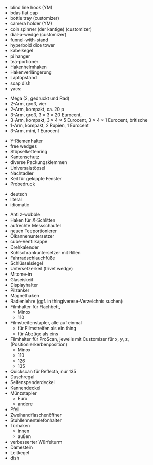 * blind line hook (YM)
* bdas flat cap
* bottle tray (customizer)
* camera holder (YM)
* coin spinner (der kantige) (customizer)
* dial-a-wedge (customizer)
* funnel-with-stand
* hyperboid dice tower
* kabelkegel
* pi hanger
* tea-portioner
* Hakenhelmhaken
* Hakenverlängerung
* Laptopstand
* soap dish
* yacs:
 - Mega (2, gedruckt und Rad)
 - 2-Arm, groß, vier
 - 2-Arm, kompakt, ca. 20 p
 - 3-Arm, groß, 3 × 3 × 20 Eurocent,
 - 3-Arm, kompakt, 3 × 4 × 5 Eurocent, 3 × 4 × 1 Eurocent, britische
 - 1-Arm, kompakt, 2 Rupien, 1 Eurocent
 - 3-Arm, mini, 1 Eurocent
* Y-Riemenhalter
* free wedges
* Stöpselkettenring
* Kantenschutz
* diverse Packungsklemmen
* Universalstöpsel
* Nachtadler
* Keil für gekippte Fenster
* Probedruck
 - deutsch
 - literal
 - idiomatic
* Anti z-wobble
* Haken für X-Schlitten
* aufrechte Messschaufel
* neuen Teeportionierer
* Ölkannenuntersetzer
* cube-Ventilkappe
* Drehkalender
* Kühlschrankuntersetzer mit Rillen
* Fahrradschlauchfüße
* Schlüsselsiegel
* Untersetzerkeil (trivet wedge)
* Mitome-in
* Glaseiskeil
* Displayhalter
* Pilzanker
* Magnethaken
* Radienlehre (ggf. in thingiverese-Verzeichnis suchen)
* Filmhalter für Flachbett,
  - Minox
  - 110
* Filmstreifenstapler, alle auf einmal
  - für Filmstreifen als ein thing
  - für Abzüge als eins
* Filmhalter für ProScan, jeweils mit Customizer für x, y, z, (Positionierkerbenposition)
  - Minox
  - 110
  - 126
  - 135
* Quickscan für Reflecta, nur 135
* Duschregal
* Seifenspenderdeckel
* Kannendeckel
* Münzstapler
  - Euro
  - andere
* Pfeil
* Zweihandflaschenöffner
* Stuhllehnentelefonhalter
* Türhaken
  - innen
  - außen
* verbesserter Würfelturm
* Damestein
* Leitkegel
* dish

